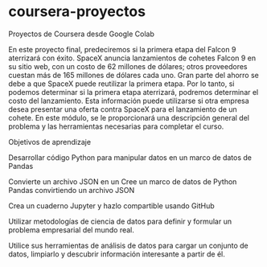 # coursera-proyectos
Proyectos de Coursera desde Google Colab


En este proyecto final, predeciremos si la primera etapa del Falcon 9 aterrizará con éxito. SpaceX anuncia lanzamientos de cohetes Falcon 9 en su sitio web, con un costo de 62 millones de dólares; otros proveedores cuestan más de 165 millones de dólares cada uno. Gran parte del ahorro se debe a que SpaceX puede reutilizar la primera etapa. Por lo tanto, si podemos determinar si la primera etapa aterrizará, podremos determinar el costo del lanzamiento. Esta información puede utilizarse si otra empresa desea presentar una oferta contra SpaceX para el lanzamiento de un cohete. En este módulo, se le proporcionará una descripción general del problema y las herramientas necesarias para completar el curso.

Objetivos de aprendizaje

Desarrollar código Python para manipular datos en un marco de datos de Pandas

Convierte un archivo JSON en un Cree un marco de datos de Python Pandas convirtiendo un archivo JSON

Crea un cuaderno Jupyter y hazlo compartible usando GitHub

Utilizar metodologías de ciencia de datos para definir y formular un problema empresarial del mundo real.

Utilice sus herramientas de análisis de datos para cargar un conjunto de datos, limpiarlo y descubrir información interesante a partir de él.
